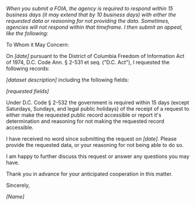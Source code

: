 *When you submit a FOIA, the agency is required to respond within 15 business days (it may extend that by 10 business days) with either the requested data or reasoning for not providing the data. Sometimes, agencies will not respond within that timeframe. I then submit an appeal, like the following:*


To Whom it May Concern:

On *[date]* pursuant to the District of Columbia Freedom of Information Act of 1974, D.C. Code Ann. § 2-531 et seq. ("D.C. Act"), I requested the following records:

*[dataset description]* including the following fields: 

*[requested fields]*

Under D.C. Code § 2-532 the government is required within 15 days (except Saturdays, Sundays, and legal public holidays) of the receipt of a request to either make the requested public record accessible or report it's determination and reasoning for not making the requested record accessible. 

I have received no word since submitting the request on *[date]*. Please provide the requested data, or your reasoning for not being able to do so.

I am happy to further discuss this request or answer any questions you may have. 

Thank you in advance for your anticipated cooperation in this matter. 

Sincerely, 

*[Name]*
